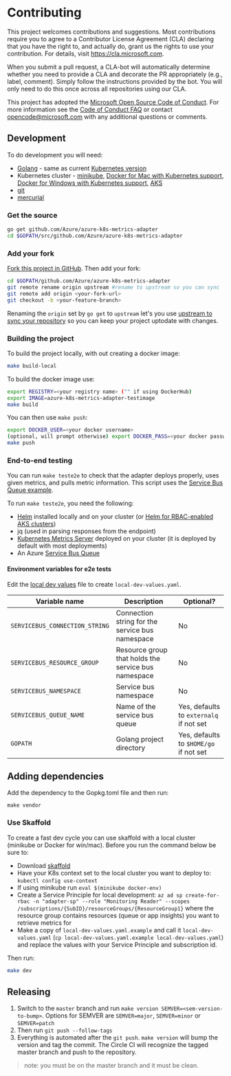 # Contributing

This project welcomes contributions and suggestions. Most contributions require you to
agree to a Contributor License Agreement (CLA) declaring that you have the right to,
and actually do, grant us the rights to use your contribution. For details, visit
https://cla.microsoft.com.

When you submit a pull request, a CLA-bot will automatically determine whether you need
to provide a CLA and decorate the PR appropriately (e.g., label, comment). Simply follow the
instructions provided by the bot. You will only need to do this once across all repositories using our CLA.

This project has adopted the [Microsoft Open Source Code of Conduct](https://opensource.microsoft.com/codeofconduct/).
For more information see the [Code of Conduct FAQ](https://opensource.microsoft.com/codeofconduct/faq/)
or contact [opencode@microsoft.com](mailto:opencode@microsoft.com) with any additional questions or comments.

## Development
To do development you will need:

- [Golang](https://golang.org/doc/install) - same as current [Kubernetes version ](https://github.com/kubernetes/community/blob/master/contributors/devel/development.md#go)
- Kubernetes cluster - [minikube](https://github.com/kubernetes/minikube), [Docker for Mac with Kubernetes support](https://docs.docker.com/docker-for-mac/kubernetes/),  [Docker for Windows with Kubernetes support](https://docs.docker.com/docker-for-windows/kubernetes/), [AKS](https://docs.microsoft.com/en-us/azure/aks/kubernetes-walkthrough)
- [git](https://git-scm.com/downloads) 
- [mercurial](https://www.mercurial-scm.org/downloads)  

### Get the source

```bash
go get github.com/Azure/azure-k8s-metrics-adapter
cd $GOPATH/src/github.com/Azure/azure-k8s-metrics-adapter
```

### Add your fork

[Fork this project in GitHub](https://help.github.com/articles/fork-a-repo/). Then add your fork:

```bash
cd $GOPATH/github.com/Azure/azure-k8s-metrics-adapter
git remote rename origin upstream #rename to upstream so you can sync 
git remote add origin <your-fork-url>
git checkout -b <your-feature-branch>
```

Renaming the `origin` set by `go get` to `upstream` let's you use [upstream to sync your repository](https://help.github.com/articles/syncing-a-fork/) so you can keep your project uptodate with changes.

### Building the project
To build the project locally, with out creating a docker image:

```bash
make build-local
```

To build the docker image use:

```bash
export REGISTRY=<your registry name> ("" if using DockerHub)
export IMAGE=azure-k8s-metrics-adapter-testimage
make build
```

You can then use `make push`:

```bash
export DOCKER_USER=<your docker username>
(optional, will prompt otherwise) export DOCKER_PASS=<your docker password>
make push
```

### End-to-end testing
You can run `make teste2e` to check that the adapter deploys properly, uses given metrics, and pulls metric information. This script uses the [Service Bus Queue example](samples/servicebus-queue/readme.md).

To run `make teste2e`, you need the following:

* [Helm](https://docs.helm.sh/using_helm/) installed locally and on your cluster (or [Helm for RBAC-enabled AKS clusters](https://docs.microsoft.com/en-us/azure/aks/kubernetes-helm))
* jq (used in parsing responses from the endpoint)
* [Kubernetes Metrics Server](https://github.com/kubernetes-incubator/metrics-server#deployment) deployed on your cluster (it is deployed by default with most deployments)
* An Azure [Service Bus Queue](https://docs.microsoft.com/en-us/azure/service-bus-messaging/service-bus-dotnet-get-started-with-queues)

#### Environment variables for e2e tests

Edit the [local dev values](local-dev-values.yaml.example) file to create `local-dev-values.yaml`. 

| Variable name | Description |  Optional? |
| ------------- | ----------- |  --------- |
| `SERVICEBUS_CONNECTION_STRING` | Connection string for the service bus namespace | No |
| `SERVICEBUS_RESOURCE_GROUP` | Resource group that holds the service bus namespace | No |
| `SERVICEBUS_NAMESPACE` | Service bus namespace | No |
| `SERVICEBUS_QUEUE_NAME` | Name of the service bus queue | Yes, defaults to `externalq` if not set |
| `GOPATH` | Golang project directory | Yes, defaults to `$HOME/go` if not set |

## Adding dependencies

Add the dependency to the Gopkg.toml file and then run:

```
make vendor
```

### Use Skaffold
To create a fast dev cycle you can use skaffold with a local cluster (minikube or Docker for win/mac).  Before you run the command below be sure to:

- Download [skaffold](https://github.com/GoogleContainerTools/skaffold#installation) 
- Have your K8s context set to the local cluster you want to deploy to: `kubectl config use-context`
- If using minikube run `eval $(minikube docker-env)`
- Create a Service Principle for local development: `az ad sp create-for-rbac -n "adapter-sp" --role "Monitoring Reader" --scopes /subscriptions/{SubID}/resourceGroups/{ResourceGroup1}` where the resource group contains resources (queue or app insights) you want to retrieve metrics for
- Make a copy of `local-dev-values.yaml.example` and call it `local-dev-values.yaml` (`cp local-dev-values.yaml.example local-dev-values.yaml`) and replace the values with your Service Principle and subscription id.  

Then run: 

```bash
make dev
```

## Releasing

1. Switch to the `master` branch and run `make version SEMVER=<sem-version-to-bump>`. Options for SEMVER are `SEMVER=major`, `SEMVER=minor` or `SEMVER=patch`
2. Then run `git push --follow-tags`
3. Everything is automated after the `git push`.  `make version` will bump the version and tag the commit.  The Circle CI will recognize the tagged master branch and push to the repository.

> note: you must be on the master branch and it must be clean. 